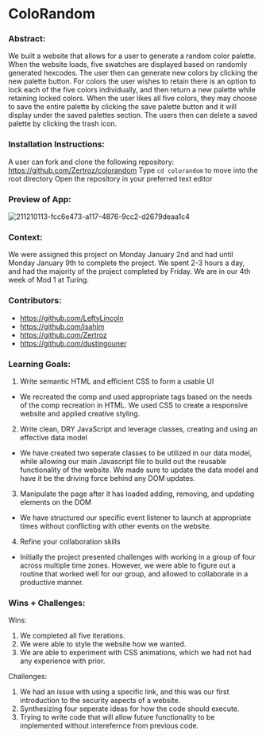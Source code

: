 # ColoRandom 

### Abstract:
[//]: <> (Briefly describe what you built and its features. What problem is the app solving? How does this application solve that problem?)

We built a website that allows for a user to generate a random color palette. When the website loads, five swatches are displayed based on randomly generated hexcodes. The user then can generate new colors by clicking the new palette button. For colors the user wishes to retain there is an option to lock each of the five colors individually, and then return a new palette while retaining locked colors. When the user likes all five colors, they may choose to save the entire palette by clicking the save palette button and it will display under the saved palettes section. The users then can delete a saved palette by clicking the trash icon. 


### Installation Instructions:
[//]: <> (What steps does a person have to take to get your app cloned down and running?)

A user can fork and clone the following repository: https://github.com/Zertroz/colorandom 
Type `cd colorandom` to move into the root directory
Open the repository in your preferred text editor


### Preview of App:
[//]: <> (Provide ONE gif or screenshot of your application - choose the "coolest" piece of functionality to show off.)

![211210113-fcc6e473-a117-4876-9cc2-d2679deaa1c4](https://user-images.githubusercontent.com/107663888/211210570-ff0360ad-d839-4091-b01f-d440d755c6cf.png)

### Context:
[//]: <> (Give some context for the project here. How long did you have to work on it? How far into the Turing program are you?)

We were assigned this project on Monday January 2nd and had until Monday January 9th to complete the project. We spent 2-3 hours a day, and had the majority of the project completed by Friday. We are in our 4th week of Mod 1 at Turing. 


### Contributors:
[//]: <> (Who worked on this application? Link to their GitHubs.)

- https://github.com/LeftyLincoln
- https://github.com/jsahim
- https://github.com/Zertroz
- https://github.com/dustingouner

### Learning Goals:
[//]: <> (What were the learning goals of this project? What tech did you work with?)

1. Write semantic HTML and efficient CSS to form a usable UI
- We recreated the comp and used appropriate tags based on the needs of the comp recreation in HTML. We used CSS to create a responsive website and applied creative styling.
2. Write clean, DRY JavaScript and leverage classes, creating and using an effective data model
- We have created two seperate classes to be utilized in our data model, while allowing our main Javascript file to build out the reusable functionality of the website. We made sure to update the data model and have it be the driving force behind any DOM updates. 
3. Manipulate the page after it has loaded adding, removing, and updating elements on the DOM
- We have structured our specific event listener to launch at appropriate times without conflicting with other events on the website. 
4. Refine your collaboration skills
- Initially the project presented challenges with working in a group of four across multiple time zones. However, we were able to figure out a routine that worked well for our group, and allowed to collaborate in a productive manner.

### Wins + Challenges:
[//]: <> (What are 2-3 wins you have from this project? What were some challenges you faced - and how did you get over them?)

Wins: 
 1. We completed all five iterations.
 2. We were able to style the website how we wanted. 
 3. We are able to experiment with CSS animations, which we had not had any experience with prior.

Challenges:
 1.  We had an issue with using a specific link, and this was our first introduction to the security aspects of a website.
 2. Synthesizing four seperate ideas for how the code should execute. 
 3. Trying to write code that will allow future functionality to be implemented without interefernce from previous code.
